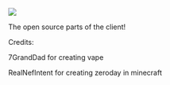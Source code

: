 ![](https://img.shields.io/badge/semiopen-source-green)

The open source parts of the client!

Credits:

7GrandDad for creating vape

RealNefIntent for creating zeroday in minecraft
